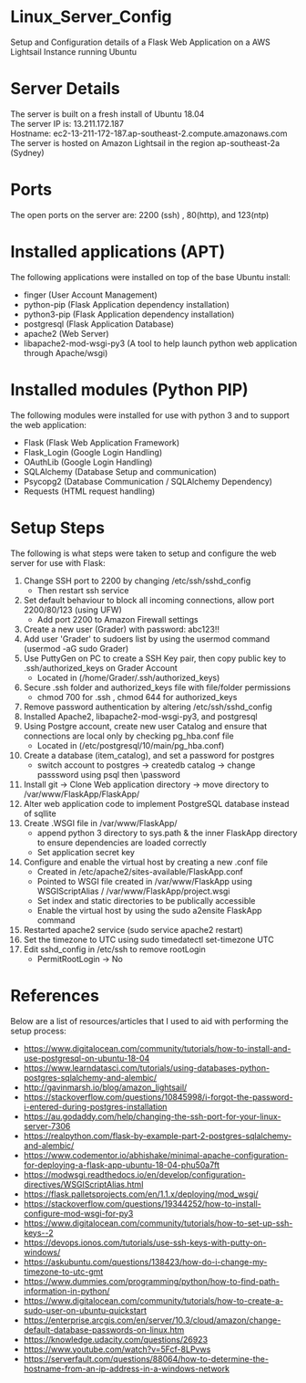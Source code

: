 # Linux_Server_Config
Setup and Configuration details of a Flask Web Application on a AWS Lightsail Instance running Ubuntu

# Server Details
The server is built on a fresh install of Ubuntu 18.04\
The server IP is: 13.211.172.187\
Hostname: ec2-13-211-172-187.ap-southeast-2.compute.amazonaws.com\
The server is hosted on Amazon Lightsail in the region ap-southeast-2a (Sydney)

# Ports
The open ports on the server are: 2200 (ssh) , 80(http), and 123(ntp)

# Installed applications (APT)
The following applications were installed on top of the base Ubuntu install:
- finger (User Account Management)
- python-pip (Flask Application dependency installation)
- python3-pip (Flask Application dependency installation)
- postgresql (Flask Application Database)
- apache2 (Web Server)
- libapache2-mod-wsgi-py3 (A tool to help launch python web application through Apache/wsgi)

# Installed modules (Python PIP)
The following modules were installed for use with python 3 and to support the web application: 
- Flask (Flask Web Application Framework)
- Flask_Login (Google Login Handling)
- OAuthLib (Google Login Handling)
- SQLAlchemy (Database Setup and communication)
- Psycopg2 (Database Communication / SQLAlchemy Dependency)
- Requests (HTML request handling)

# Setup Steps
The following is what steps were taken to setup and configure the web server for use with Flask:
1. Change SSH port to 2200 by changing /etc/ssh/sshd_config
    - Then restart ssh service 
2. Set default behaviour to block all incoming connections, allow port 2200/80/123 (using UFW)
    - Add port 2200 to Amazon Firewall settings
3. Create a new user (Grader) with password: abc123!!
4. Add user 'Grader' to sudoers list by using the usermod command (usermod -aG sudo Grader)
5. Use PuttyGen on PC to create a SSH Key pair, then copy public key to .ssh/authorized_keys on Grader Account  
    - Located in (/home/Grader/.ssh/authorized_keys)
6. Secure .ssh folder and authorized_keys file with file/folder permissions
    - chmod 700 for .ssh , chmod 644 for authorized_keys
7. Remove password authentication by altering /etc/ssh/sshd_config
8. Installed Apache2, libapache2-mod-wsgi-py3, and postgresql
9. Using Postgre account, create new user Catalog and ensure that connections are local only by checking pg_hba.conf file
    - Located in (/etc/postgresql/10/main/pg_hba.conf)
10. Create a database (item_catalog), and set a password for postgres
    - switch account to postgres -> createdb catalog -> change passsword using psql then \password
11. Install git -> Clone Web application directory -> move directory to /var/www/FlaskApp/FlaskApp/
12. Alter web application code to implement PostgreSQL database instead of sqllite
13. Create .WSGI file in /var/www/FlaskApp/
    - append python 3 directory to sys.path & the inner FlaskApp directory to ensure dependencies are loaded correctly
    - Set application secret key
14. Configure and enable the virtual host by creating a new .conf file
    - Created in /etc/apache2/sites-available/FlaskApp.conf
    - Pointed to WSGI file created in /var/www/FlaskApp using WSGIScriptAlias / /var/www/FlaskApp/project.wsgi
    - Set index and static directories to be publically accessible
    - Enable the virtual host by using the sudo a2ensite FlaskApp command
15. Restarted apache2 service (sudo service apache2 restart)
16. Set the timezone to UTC using sudo timedatectl set-timezone UTC
17. Edit sshd_config in /etc/ssh to remove rootLogin
    - PermitRootLogin -> No

# References
Below are a list of resources/articles that I used to aid with performing the setup process:
* https://www.digitalocean.com/community/tutorials/how-to-install-and-use-postgresql-on-ubuntu-18-04
* https://www.learndatasci.com/tutorials/using-databases-python-postgres-sqlalchemy-and-alembic/
* http://gavinmarsh.io/blog/amazon_lightsail/
* https://stackoverflow.com/questions/10845998/i-forgot-the-password-i-entered-during-postgres-installation
* https://au.godaddy.com/help/changing-the-ssh-port-for-your-linux-server-7306
* https://realpython.com/flask-by-example-part-2-postgres-sqlalchemy-and-alembic/
* https://www.codementor.io/abhishake/minimal-apache-configuration-for-deploying-a-flask-app-ubuntu-18-04-phu50a7ft
* https://modwsgi.readthedocs.io/en/develop/configuration-directives/WSGIScriptAlias.html
* https://flask.palletsprojects.com/en/1.1.x/deploying/mod_wsgi/
* https://stackoverflow.com/questions/19344252/how-to-install-configure-mod-wsgi-for-py3
* https://www.digitalocean.com/community/tutorials/how-to-set-up-ssh-keys--2
* https://devops.ionos.com/tutorials/use-ssh-keys-with-putty-on-windows/
* https://askubuntu.com/questions/138423/how-do-i-change-my-timezone-to-utc-gmt
* https://www.dummies.com/programming/python/how-to-find-path-information-in-python/
* https://www.digitalocean.com/community/tutorials/how-to-create-a-sudo-user-on-ubuntu-quickstart
* https://enterprise.arcgis.com/en/server/10.3/cloud/amazon/change-default-database-passwords-on-linux.htm
* https://knowledge.udacity.com/questions/26923
* https://www.youtube.com/watch?v=5Fcf-8LPvws
* https://serverfault.com/questions/88064/how-to-determine-the-hostname-from-an-ip-address-in-a-windows-network



